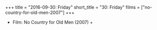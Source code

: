 +++
title = "2016-09-30: Friday"
short_title = "30: Friday"
films = ["no-country-for-old-men-2007"]
+++


* Film: No Country for Old Men (2007) +
